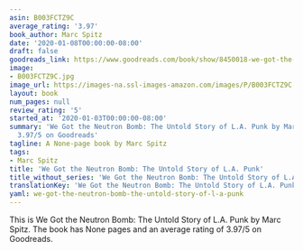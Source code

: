 ```yaml
---
asin: B003FCTZ9C
average_rating: '3.97'
book_author: Marc Spitz
date: '2020-01-08T00:00:00-08:00'
draft: false
goodreads_link: https://www.goodreads.com/book/show/8450018-we-got-the-neutron-bomb
image:
- B003FCTZ9C.jpg
image_url: https://images-na.ssl-images-amazon.com/images/P/B003FCTZ9C.01._SCLZZZZZZZ.jpg
layout: book
num_pages: null
review_rating: '5'
started_at: '2020-01-03T00:00:00-08:00'
summary: 'We Got the Neutron Bomb: The Untold Story of L.A. Punk by Marc Spitz - rated
  3.97/5 on Goodreads'
tagline: A None-page book by Marc Spitz
tags:
- Marc Spitz
title: 'We Got the Neutron Bomb: The Untold Story of L.A. Punk'
title_without_series: 'We Got the Neutron Bomb: The Untold Story of L.A. Punk'
translationKey: 'We Got the Neutron Bomb: The Untold Story of L.A. Punk'
yaml: we-got-the-neutron-bomb-the-untold-story-of-l-a-punk
---
```


This is We Got the Neutron Bomb: The Untold Story of L.A. Punk by Marc Spitz. The book has None pages and an average rating of 3.97/5 on Goodreads.